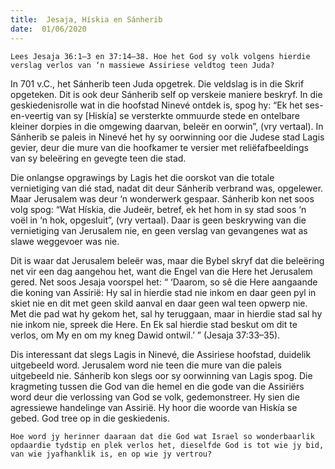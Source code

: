 ```yaml
---
title:  Jesaja, Hískia en Sánherib
date:  01/06/2020
---
```


`Lees Jesaja 36:1–3 en 37:14–38. Hoe het God sy volk volgens hierdie verslag verlos van ‘n massiewe Assiriese veldtog teen Juda?`

In 701 v.C., het Sánherib teen Juda opgetrek.  Die veldslag is in die Skrif opgeteken. Dit is ook deur Sánherib self op verskeie maniere beskryf.  In die geskiedenisrolle wat in die hoofstad Ninevé ontdek is, spog hy:  “Ek het ses-en-veertig van sy [Hiskía] se versterkte ommuurde stede en ontelbare kleiner dorpies in die omgewing daarvan, beleër en oorwin”, (vry vertaal). In Sánherib se paleis in Ninevé het hy sy oorwinning oor die Judese stad Lagis gevier, deur die mure van die hoofkamer te versier met reliëfafbeeldings van sy beleëring en gevegte teen die stad.

Die onlangse opgrawings by Lagis het die oorskot van die totale vernietiging van dié stad, nadat dit deur Sánherib verbrand was, opgelewer.  Maar Jerusalem was deur ‘n wonderwerk gespaar.  Sánherib kon net soos volg spog: “Wat Hískia, die Judeër, betref, ek het hom in sy stad soos ‘n voël in ‘n hok, opgesluit”, (vry vertaal). Daar is geen beskrywing van die vernietiging van Jerusalem nie, en geen verslag van gevangenes wat as slawe weggevoer was nie.

Dit is waar dat Jerusalem beleër was, maar die Bybel skryf dat die beleëring net vir een dag aangehou het, want die Engel van die Here het Jerusalem gered. Net soos Jesaja voorspel het: “ ‘Daarom, so sê die Here aangaande die koning van Assirië:  Hy sal in hierdie stad nie inkom en daar geen pyl in skiet nie en dit met geen skild aanval en daar geen wal teen opwerp nie. Met die pad wat hy gekom het, sal hy teruggaan, maar in hierdie stad sal hy nie inkom nie, spreek die Here.  En Ek sal hierdie stad beskut om dit te verlos, om My en om my kneg Dawid ontwil.’ ” (Jesaja 37:33–35).

Dis interessant dat slegs Lagis in Ninevé, die Assiriese hoofstad, duidelik uitgebeeld word. Jerusalem word nie teen die mure van die paleis uitgebeeld nie.  Sánherib kon slegs oor sy oorwinning van Lagis spog.  Die kragmeting tussen die God van die hemel en die gode van die Assiriërs word deur die verlossing van God se volk, gedemonstreer.  Hy sien die agressiewe handelinge van Assirië.  Hy hoor die woorde van Hiskía se gebed. God tree op in die geskiedenis.

`Hoe word jy herinner daaraan dat die God wat Israel so wonderbaarlik opdaardie tydstip en plek verlos het, dieselfde God is tot wie jy bid, van wie jyafhanklik is, en op wie jy vertrou?`